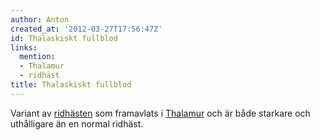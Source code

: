 ```yaml
---
author: Anton
created_at: '2012-03-27T17:56:47Z'
id: Thalaskiskt fullblod
links:
  mention:
  - Thalamur
  - ridhäst
title: Thalaskiskt fullblod
---
```


Variant av [ridhästen] som framavlats i [Thalamur] och är både starkare och uthålligare än en normal
ridhäst.

  [ridhästen]: ridhäst
  [Thalamur]: Thalamur
